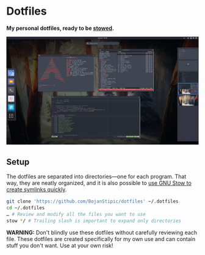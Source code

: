 # Dotfiles

**My personal dotfiles, ready to be [stowed](https://www.gnu.org/software/stow/).**

![Screenshot](screenshot.png)

## Setup

The dotfiles are separated into directories—one for each program.
That way, they are neatly organized, and it is also possible to
[use GNU Stow to create symlinks quickly](http://brandon.invergo.net/news/2012-05-26-using-gnu-stow-to-manage-your-dotfiles.html).

```bash
git clone 'https://github.com/BojanStipic/dotfiles' ~/.dotfiles
cd ~/.dotfiles
… # Review and modify all the files you want to use
stow */ # Trailing slash is important to expand only directories
```

**WARNING:** Don't blindly use these dotfiles without carefully reviewing each file.
These dotfiles are created specifically for my own use and can contain stuff you don't want.
Use at your own risk!
